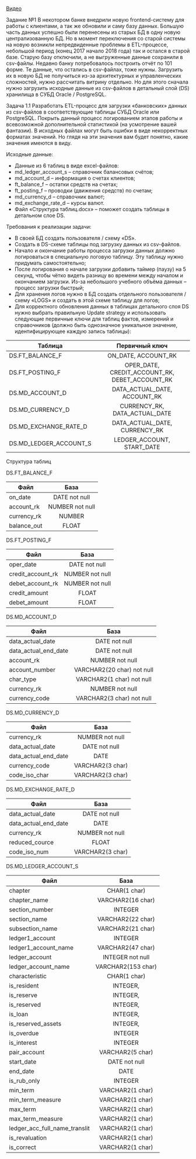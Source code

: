 [Видео](https://disk.yandex.ru/i/fNT-YUPOylneNw)

Задание №1
В некотором банке внедрили новую frontend-систему для работы с клиентами, а так же обновили и саму базу данных. Большую часть данных успешно были перенесены из старых БД в одну новую централизованную БД.  Но в момент переключения со старой системы на новую возникли непредвиденные проблемы в ETL-процессе, небольшой период (конец 2017 начало 2018 года) так и остался в старой базе. Старую базу отключили, а не выгруженные данные сохранили в csv-файлы. Недавно банку потребовалось построить отчёт по 101 форме. Те данные, что остались в csv-файлах, тоже нужны. Загрузить их в новую БД не получиться из-за архитектурных и управленческих сложностей, нужно рассчитать витрину отдельно. Но для этого сначала нужно загрузить исходные данные из csv-файлов в детальный слой (DS) хранилища в СУБД Oracle / PostgreSQL.

Задача 1.1
Разработать ETL-процесс для загрузки «банковских» данных из csv-файлов в соответствующие таблицы СУБД Oracle или PostgreSQL. Покрыть данный процесс логированием этапов работы и всевозможной дополнительной статистикой (на усмотрение вашей фантазии). В исходных файлах могут быть ошибки в виде некорректных форматах значений. Но глядя на эти значения вам будет понятно, какие значения имеются в виду.

Исходные данные:
* Данные из 6 таблиц в виде excel-файлов:
* md_ledger_account_s – справочник балансовых счётов;
* md_account_d – информация о счетах клиентов;
* ft_balance_f – остатки средств на счетах;
* ft_posting_f – проводки (движения средств) по счетам;
* md_currency_d – справочник валют;
* md_exchange_rate_d – курсы валют.
* Файл «Структура таблиц.docx» – поможет создать таблицы в детальном слое DS.

Требования к реализации задачи:
* В своей БД создать пользователя / схему «DS».
* Создать в DS-схеме таблицы под загрузку данных из csv-файлов.
* Начало и окончание работы процесса загрузки данных должно логироваться в специальную логовую таблицу. Эту таблицу нужно придумать самостоятельно;
* После логирования о начале загрузки добавить таймер (паузу) на 5 секунд, чтобы чётко видеть разницу во времени между началом и окончанием загрузки. Из-за небольшого учебного объёма данных – процесс загрузки быстрый;
* Для хранения логов нужно в БД создать отдельного пользователя / схему «LOGS» и создать в этой схеме таблицу для логов;
* Для корректного обновления данных в таблицах детального слоя DS нужно выбрать правильную Update strategy и использовать следующие первичные ключи для таблиц фактов, измерений и справочников (должно быть однозначное уникальное значение, идентифицирующее каждую запись таблицы):

|Таблица | Первичный ключ |
| ------------- |:------------------:| 
| DS.FT_BALANCE_F | ON_DATE, ACCOUNT_RK |
| DS.FT_POSTING_F | OPER_DATE, CREDIT_ACCOUNT_RK, DEBET_ACCOUNT_RK |
| DS.MD_ACCOUNT_D | DATA_ACTUAL_DATE, ACCOUNT_RK |
| DS.MD_CURRENCY_D | CURRENCY_RK, DATA_ACTUAL_DATE |
| DS.MD_EXCHANGE_RATE_D | DATA_ACTUAL_DATE, CURRENCY_RK |
| DS.MD_LEDGER_ACCOUNT_S | LEDGER_ACCOUNT, START_DATE |

Структура таблиц

DS.FT_BALANCE_F

|Файл | База |
| ------------- |:------------------:| 
| on_date | DATE not null |
| account_rk | NUMBER not null |
| currency_rk | NUMBER |
| balance_out | FLOAT |

DS.FT_POSTING_F

|Файл | База |
| ------------- |:------------------:| 
| oper_date | DATE not null |
| credit_account_rk | NUMBER not null |
| debet_account_rk | NUMBER not null |
| credit_amount | FLOAT |
| debet_amount | FLOAT |

DS.MD_ACCOUNT_D

|Файл | База |
| ------------- |:------------------:| 
| data_actual_date | DATE not null |
| data_actual_end_date | DATE not null |
| account_rk | NUMBER not null |
| account_number | VARCHAR2(20 char) not null |
| char_type | VARCHAR2(1 char) not null |
| currency_rk | NUMBER not null |
| currency_code | VARCHAR2(3 char) not null |

DS.MD_CURRENCY_D

|Файл | База |
| ------------- |:------------------:| 
| currency_rk | NUMBER not null |
| data_actual_date | DATE not null |
| data_actual_end_date | DATE |
| currency_code | VARCHAR2(3 char) |
| code_iso_char | VARCHAR2(3 char) |

DS.MD_EXCHANGE_RATE_D

|Файл | База |
| ------------- |:------------------:| 
| data_actual_date | DATE not null |
| data_actual_end_date | DATE |
| currency_rk | NUMBER not null |
| reduced_cource | FLOAT |
| code_iso_num | VARCHAR2(3 char) |

DS.MD_LEDGER_ACCOUNT_S

|Файл | База |
| ------------- |:------------------:| 
| chapter | CHAR(1 char) |
| chapter_name | VARCHAR2(16 char) |
| section_number | INTEGER |
| section_name | VARCHAR2(22 char) |
| subsection_name | VARCHAR2(21 char) |
| ledger1_account | INTEGER |
| ledger1_account_name | VARCHAR2(47 char) |
| ledger_account | INTEGER not null |
| ledger_account_name | VARCHAR2(153 char) |
| characteristic | CHAR(1 char) |
| is_resident | INTEGER, |
| is_reserve | INTEGER, |
| is_reserved | INTEGER, |
| is_loan | INTEGER, |
| is_reserved_assets | INTEGER, |
| is_overdue | INTEGER |
| is_interest | INTEGER |
| pair_account | VARCHAR2(5 char) |
| start_date | DATE not null |
| end_date | DATE |
| is_rub_only | INTEGER |
| min_term | VARCHAR2(1 char) |
| min_term_measure | VARCHAR2(1 char) |
| max_term | VARCHAR2(1 char) |
| max_term_measure | VARCHAR2(1 char) |
| ledger_acc_full_name_translit | VARCHAR2(1 char) |
| is_revaluation | VARCHAR2(1 char) |
| is_correct | VARCHAR2(1 char) |

